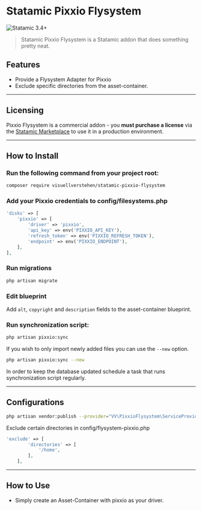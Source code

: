 # Statamic Pixxio Flysystem

![Statamic 3.4+](https://img.shields.io/badge/Statamic-3.4+-FF269E?style=for-the-badge&link=https://statamic.com)

> Statamic Pixxio Flysystem is a Statamic addon that does something pretty neat.

## Features
- Provide a Flysystem Adapter for Pixxio
- Exclude specific directories from the asset-container.

---
## Licensing

Pixxio Flysystem is a commercial addon - you **must purchase a license** via the [Statamic Marketplace](https://statamic.com/addons/visuellverstehen/pixxio-flysystem) to use it in a production environment.

---

## How to Install

### Run the following command from your project root:

``` bash
composer require visuellverstehen/statamic-pixxio-flysystem
```

### Add your Pixxio credentials to config/filesystems.php

``` php
'disks' => [
    'pixxio' => [
        'driver' => 'pixxio',
        'api_key' => env('PIXXIO_API_KEY'),
        'refresh_token' => env('PIXXIO_REFRESH_TOKEN'),
        'endpoint' => env('PIXXIO_ENDPOINT'),
    ],
],
```

### Run migrations

``` bash
php artisan migrate
```

### Edit blueprint

Add `alt`, `copyright` and `description` fields to the asset-container blueprint.

### Run synchronization script:

``` bash
php artisan pixxio:sync
```
If you wish to only import newly added files you can use the `--new` option.
``` bash
php artisan pixxio:sync --new
```

In order to keep the database updated schedule a task that runs synchronization script regularly.

---
## Configurations

``` bash
php artisan vendor:publish --provider="VV\PixxioFlysystem\ServiceProvider" --tag="flysystem-pixxio-config"
```

Exclude certain directories in config/flysystem-pixxio.php

``` php
'exclude' => [
        'directories' => [
            '/home',
        ],
    ],
```

---
## How to Use

- Simply create an Asset-Container with pixxio as your driver.

